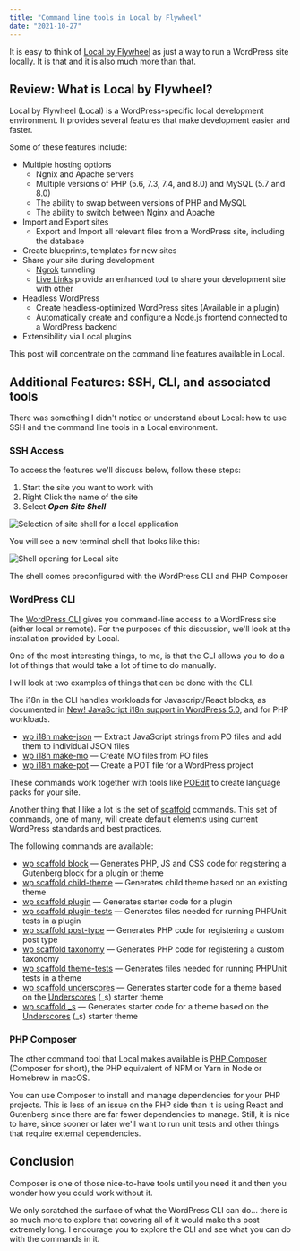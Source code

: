```yaml
---
title: "Command line tools in Local by Flywheel"
date: "2021-10-27"
---
```


It is easy to think of [Local by Flywheel](https://localwp.com/) as just a way to run a WordPress site locally. It is that and it is also much more than that.

## Review: What is Local by Flywheel?

Local by Flywheel (Local) is a WordPress-specific local development environment. It provides several features that make development easier and faster.

Some of these features include:

* Multiple hosting options
  * Ngnix and Apache servers
  * Multiple versions of PHP (5.6, 7.3, 7.4, and 8.0) and MySQL (5.7 and 8.0)
  * The ability to swap between versions of PHP and MySQL
  * The ability to switch between Nginx and Apache
* Import and Export sites
  * Export and Import all relevant files from a WordPress site, including the database
* Create blueprints, templates for new sites
* Share your site during development
  * [Ngrok](https://ngrok.com/) tunneling
  * [Live Links](https://localwp.com/live-links/) provide an enhanced tool to share your development site with other
* Headless WordPress
  * Create headless-optimized WordPress sites (Available in a plugin)
  * Automatically create and configure a Node.js frontend connected to a WordPress backend
* Extensibility via Local plugins

This post will concentrate on the command line features available in Local.

## Additional Features: SSH, CLI, and associated tools

There was something I didn't notice or understand about Local: how to use SSH and the command line tools in a Local environment.

### SSH Access

To access the features we'll discuss below, follow these steps:

1. Start the site you want to work with
2. Right Click the name of the site
3. Select ***Open Site Shell***

![Selection of site shell for a local application](https://res.cloudinary.com/dfh6ihzvj/image/upload/c_scale,w_500/f_auto,q_auto/local-ssh-01.png)

You will see a new terminal shell that looks like this:

![Shell opening for Local site](https://res.cloudinary.com/dfh6ihzvj/image/upload/c_scale,w_500/f_auto,q_auto/local-ssh-02.png)

The shell comes preconfigured with the WordPress CLI and PHP Composer

### WordPress CLI

The [WordPress CLI](https://wp-cli.org/) gives you command-line access to a WordPress site (either local or remote). For the purposes of this discussion, we'll look at the installation provided by Local.

One of the most interesting things, to me, is that the CLI allows you to do a lot of things that would take a lot of time to do manually.

I will look at two examples of things that can be done with the CLI.

The i18n in the CLI handles workloads for Javascript/React blocks, as documented in [New! JavaScript i18n support in WordPress 5.0](https://make.wordpress.org/core/2018/11/09/new-javascript-i18n-support-in-wordpress/), and for PHP workloads.

* [wp i18n make-json](https://developer.wordpress.org/cli/commands/i18n/make-json/) — Extract JavaScript strings from PO files and add them to individual JSON files
* [wp i18n make-mo](https://developer.wordpress.org/cli/commands/i18n/make-mo/) — Create MO files from PO files
* [wp i18n make-pot](https://developer.wordpress.org/cli/commands/i18n/make-pot/) — Create a POT file for a WordPress project


These commands work together with tools like [POEdit](https://poedit.net/) to create language packs for your site.

Another thing that I like a lot is the set of [scaffold](https://developer.wordpress.org/cli/commands/scaffold/) commands. This set of commands, one of many, will create default elements using current WordPress standards and best practices.

The following commands are available:

* [wp scaffold block](https://developer.wordpress.org/cli/commands/scaffold/block/) — Generates PHP, JS and CSS code for registering a Gutenberg block for a plugin or theme
* [wp scaffold child-theme](https://developer.wordpress.org/cli/commands/scaffold/child-theme/) — Generates child theme based on an existing theme
* [wp scaffold plugin](https://developer.wordpress.org/cli/commands/scaffold/plugin/) — Generates starter code for a plugin
* [wp scaffold plugin-tests](https://developer.wordpress.org/cli/commands/scaffold/plugin-tests/) — Generates files needed for running PHPUnit tests in a plugin
* [wp scaffold post-type](https://developer.wordpress.org/cli/commands/scaffold/post-type/) — Generates PHP code for registering a custom post type
* [wp scaffold taxonomy](https://developer.wordpress.org/cli/commands/scaffold/taxonomy/) — Generates PHP code for registering a custom taxonomy
* [wp scaffold theme-tests](https://developer.wordpress.org/cli/commands/scaffold/theme-tests/) — Generates files needed for running PHPUnit tests in a theme
* [wp scaffold underscores](https://developer.wordpress.org/cli/commands/scaffold/underscores/) — Generates starter code for a theme based on the [Underscores](https://underscores.me/) (\_s) starter theme
* [wp scaffold \_s](https://developer.wordpress.org/cli/commands/scaffold/_s/) — Generates starter code for a theme based on the [Underscores](https://underscores.me/) (\_s) starter theme

### PHP Composer

The other command tool that Local makes available is [PHP Composer](https://getcomposer.org/) (Composer for short), the PHP equivalent of NPM or Yarn in Node or Homebrew in macOS.

You can use Composer to install and manage dependencies for your PHP projects. This is less of an issue on the PHP side than it is using React and Gutenberg since there are far fewer dependencies to manage. Still, it is nice to have, since sooner or later we'll want to run unit tests and other things that require external dependencies.

## Conclusion

Composer is one of those nice-to-have tools until you need it and then you wonder how you could work without it.

We only scratched the surface of what the WordPress CLI can do... there is so much more to explore that covering all of it would make this post extremely long. I encourage you to explore the CLI and see what you can do with the commands in it.
